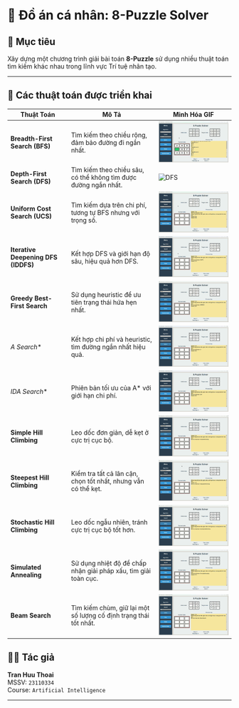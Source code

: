 
# 🔢 Đồ án cá nhân: 8-Puzzle Solver

## 🎯 Mục tiêu
Xây dựng một chương trình giải bài toán **8-Puzzle** sử dụng nhiều thuật toán tìm kiếm khác nhau trong lĩnh vực Trí tuệ nhân tạo.

---

## 🧠 Các thuật toán được triển khai

| Thuật Toán               | Mô Tả                                                                 | Minh Hóa GIF                              |
|--------------------------|----------------------------------------------------------------------|-------------------------------------------|
| **Breadth-First Search (BFS)** | Tìm kiếm theo chiều rộng, đảm bảo đường đi ngắn nhất.             | ![BFS](images/bfs.gif)                   |
| **Depth-First Search (DFS)**   | Tìm kiếm theo chiều sâu, có thể không tìm được đường ngắn nhất.    | ![DFS](images/dfs.gif)                   |
| **Uniform Cost Search (UCS)**  | Tìm kiếm dựa trên chi phí, tương tự BFS nhưng với trọng số.        | ![UCS](images/ucs.gif)                   |
| **Iterative Deepening DFS (IDDFS)** | Kết hợp DFS và giới hạn độ sâu, hiệu quả hơn DFS.                 | ![IDDFS](images/iddfs.gif)               |
| **Greedy Best-First Search**   | Sử dụng heuristic để ưu tiên trạng thái hứa hẹn nhất.             | ![GREEDY](images/greedy.gif)             |
| **A* Search**                 | Kết hợp chi phí và heuristic, tìm đường ngắn nhất hiệu quả.        | ![A*](images/astar.gif)                  |
| **IDA* Search**               | Phiên bản tối ưu của A* với giới hạn chi phí.                     | ![IDA*](images/idastar.gif)             |
| **Simple Hill Climbing**       | Leo dốc đơn giản, dễ kẹt ở cực trị cục bộ.                       | ![Simple HC](images/simplehillclimbing.gif)       |
| **Steepest Hill Climbing**     | Kiểm tra tất cả lân cận, chọn tốt nhất, nhưng vẫn có thể kẹt.     | ![Steepest HC](images/steepesthillclimbing.gif)   |
| **Stochastic Hill Climbing**   | Leo dốc ngẫu nhiên, tránh cực trị cục bộ tốt hơn.                | ![Stochastic HC](images/stochastichillclimbing.gif) |
| **Simulated Annealing**        | Sử dụng nhiệt độ để chấp nhận giải pháp xấu, tìm giải toàn cục.    | ![Simulated Annealing](images/simulatedannealing.gif)    |
| **Beam Search**                | Tìm kiếm chùm, giữ lại một số lượng cố định trạng thái tốt nhất.   | ![Beam Search](images/beamsearch.gif)   |

## 👨‍💻 Tác giả

**Tran Huu Thoai**  
MSSV: `23110334`  
Course: `Artificial Intelligence`  

---

